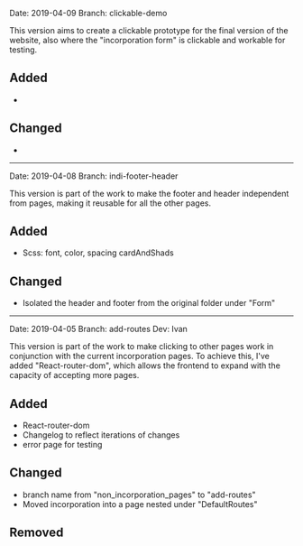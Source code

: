Date: 2019-04-09
Branch: clickable-demo

This version aims to create a clickable prototype for the final version of the website, also where the "incorporation form" is clickable and workable for testing.

## Added

-

## Changed

-

---

Date: 2019-04-08
Branch: indi-footer-header

This version is part of the work to make the footer and header independent from pages, making it reusable for all the other pages.

## Added

-   Scss: font, color, spacing cardAndShads

## Changed

-   Isolated the header and footer from the original folder under "Form"

---

Date: 2019-04-05
Branch: add-routes
Dev: Ivan

This version is part of the work to make clicking to other pages work in conjunction with the current incorporation pages. To achieve this, I've added "React-router-dom", which allows the frontend to expand with the capacity of accepting more pages.

## Added

-   React-router-dom
-   Changelog to reflect iterations of changes
-   error page for testing

## Changed

-   branch name from "non_incorporation_pages" to "add-routes"
-   Moved incorporation into a page nested under "DefaultRoutes"

## Removed
